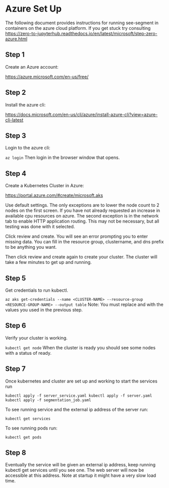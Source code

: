 # Azure Set Up
The following document provides instructions for running see-segment in containers on the azure cloud platform. 
If you get stuck try consulting https://zero-to-jupyterhub.readthedocs.io/en/latest/microsoft/step-zero-azure.html

## Step 1
Create an Azure account:

https://azure.microsoft.com/en-us/free/

## Step 2
Install the azure cli:

https://docs.microsoft.com/en-us/cli/azure/install-azure-cli?view=azure-cli-latest

## Step 3
Login to the azure cli:

`az login`
Then login in the browser window that opens.

## Step 4
Create a Kubernetes Cluster in Azure:

https://portal.azure.com/#create/microsoft.aks

Use default settings. The only exceptions are to lower the node count to 2 nodes on the first screen.
If you have not already requested an increase in available cpu resources on azure. The second exception is
in the network tab to enable HTTP application routing. This may not be necessary, but all testing was done with it selected.

Click review and create. You will see an error prompting you to enter missing data. You can fill in the resource group, clustername, and dns prefix to be anything you want.

Then click review and create again to create your cluster. The cluster will take a few minutes to get up and running. 

## Step 5
Get credentials to run kubectl.

`az aks get-credentials --name <CLUSTER-NAME> --resource-group <RESOURCE-GROUP-NAME> --output table`
Note: You must replace <CLUSTER-NAME> and <RESOURCE-GROUP-NAME> with the values you used in the previous step.

## Step 6
Verify your cluster is working.

`kubectl get node`
When the cluster is ready you should see some nodes with a status of ready.

## Step 7
Once kubernetes and cluster are set up and working to start the services run

`kubectl apply -f server_service.yaml
kubectl apply -f server.yaml
kubectl apply -f segmentation_job.yaml`

To see running service and the external ip address of the server run:

`kubectl get services`

To see running pods run:

`kubectl get pods`

## Step 8
Eventually the service will be given an external ip address, keep running kubectl get services until you see one.
The web server will now be accessible at this address. Note at startup it might have a very slow load time.

